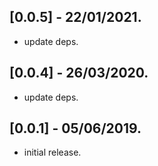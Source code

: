 ## [0.0.5] - 22/01/2021.

* update deps.

## [0.0.4] - 26/03/2020.

* update deps.

## [0.0.1] - 05/06/2019.

* initial release.
